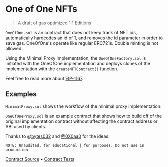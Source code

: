 # One of One NFTs

> A draft of gas optimized 1:1 Editions

`OneOfOne.sol` is an contract that does not keep track of NFT ids, automatically hardcodes an id of 1, and removes the id parameter in order to save gas. OneOfOne's operate like regular ERC721s. Double minting is not allowed.

Using the Minimal Proxy implementation, the `OneOfOneFactory.sol` is initiated with the OneOfOne implementation and deploys clones of the implementation with the `createNFTContract()` function.

Feel free to read more about [EIP-1167](https://eips.ethereum.org/EIPS/eip-1167).

## Examples

`MinimalProxy.sol` shows the workflow of the minimal proxy implementation.

`OneOfOneProxy.sol` is an example contract that shows how to build off of the original implementation contract without affecting the contract address or ABI used by clients.

Thanks to [@bytes032](https://twitter.com/bytes032/status/1626253169960394754?s=20) and [@0X0aa0](https://twitter.com/0x0aa0) for the ideas.

    NOTE: Unaudited, for educational | fun purposes. Do not use in production.

[Contract Source](src/proxy) • [Contract Tests](test)
